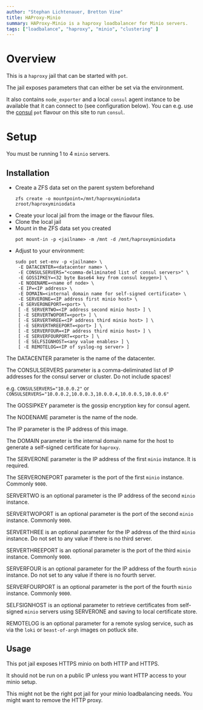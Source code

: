```yaml
---
author: "Stephan Lichtenauer, Bretton Vine"
title: HAProxy-Minio
summary: HAProxy-Minio is a haproxy loadbalancer for Minio servers.
tags: ["loadbalance", "haproxy", "minio", "clustering" ]
---
```


# Overview

This is a `haproxy` jail that can be started with ```pot```.

The jail exposes parameters that can either be set via the environment.

It also contains `node_exporter` and a local `consul` agent instance to be
available that it can connect to (see configuration below). You can e.g.
use the [consul](https://potluck.honeyguide.net/blog/consul/) `pot` flavour
on this site to run `consul`.

# Setup
You must be running 1 to 4 `minio` servers.

## Installation

* Create a ZFS data set on the parent system beforehand
  ```
  zfs create -o mountpoint=/mnt/haproxyminiodata zroot/haproxyminiodata
  ```
* Create your local jail from the image or the flavour files.
* Clone the local jail
* Mount in the ZFS data set you created
  ```
  pot mount-in -p <jailname> -m /mnt -d /mnt/haproxyminiodata
  ```
* Adjust to your environment:
  ```
  sudo pot set-env -p <jailname> \
   -E DATACENTER=<datacenter name> \
   -E CONSULSERVERS="<comma-deliminated list of consul servers>" \
   -E GOSSIPKEY=<32 byte Base64 key from consul keygen>] \
   -E NODENAME=<name of node> \
   -E IP=<IP address> \
   -E DOMAIN=<internal domain name for self-signed certificate> \
   -E SERVERONE=<IP address first minio host> \
   -E SERVERONEPORT=<port> \
   [ -E SERVERTWO=<IP address second minio host> ] \
   [ -E SERVERTWOPORT=<port> ] \
   [ -E SERVERTHREE=<IP address third minio host> ] \
   [ -E SERVERTHREEPORT=<port> ] \
   [ -E SERVERFOUR=<IP address third minio host> ] \
   [ -E SERVERFOURPORT=<port> ] \
   [ -E SELFSIGNHOST=<any value enables> ] \
   [ -E REMOTELOG=<IP of syslog-ng server> ]
  ```

The DATACENTER parameter is the name of the datacenter.

The CONSULSERVERS parameter is a comma-deliminated list of IP addresses for the consul server or cluster. Do not include spaces!

e.g. ```CONSULSERVERS="10.0.0.2"``` or ```CONSULSERVERS="10.0.0.2,10.0.0.3,10.0.0.4,10.0.0.5,10.0.0.6"```

The GOSSIPKEY parameter is the gossip encryption key for consul agent.

The NODENAME parameter is the name of the node.

The IP parameter is the IP address of this image.

The DOMAIN parameter is the internal domain name for the host to generate a self-signed certificate for `haproxy`.

The SERVERONE parameter is the IP address of the first `minio` instance. It is required.

The SERVERONEPORT parameter is the port of the first `minio` instance. Commonly `9000`.

SERVERTWO is an optional parameter is the IP address of the second `minio` instance.

SERVERTWOPORT is an optional parameter is the port of the second `minio` instance. Commonly `9000`.

SERVERTHREE is an optional parameter for the IP address of the third `minio` instance. Do not set to any value if there is no third server.

SERVERTHREEPORT is an optional parameter is the port of the third `minio` instance. Commonly `9000`.

SERVERFOUR is an optional parameter for the IP address of the fourth `minio` instance. Do not set to any value if there is no fourth server.

SERVERFOURPORT is an optional parameter is the port of the fourth `minio` instance. Commonly `9000`.

SELFSIGNHOST is an optional parameter to retrieve certificates from self-signed `minio` servers using SERVERONE and saving to local certificate store.

REMOTELOG is an optional parameter for a remote syslog service, such as via the `loki` or `beast-of-argh` images on potluck site.

## Usage

This pot jail exposes HTTPS minio on both HTTP and HTTPS. 

It should not be run on a public IP unless you want HTTP access to your minio setup.

This might not be the right pot jail for your minio loadbalancing needs. You might want to remove the HTTP proxy.
